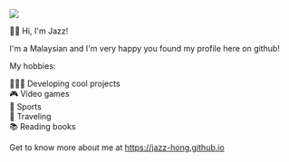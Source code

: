 <!---
Jazzhong1999/Jazzhong1999 is a ✨ special ✨ repository because its `README.md` (this file) appears on your GitHub profile.
You can click the Preview link to take a look at your changes.
--->

![](Jazz2.png)

👋🏻 Hi, I'm Jazz!

I'm a Malaysian and I'm very happy you found my profile here on github! <br/>

My hobbies: <br/>

👨🏻‍💻 Developing cool projects <br/>
🎮 Video games <br>
🎾 Sports <br/>
🚗 Traveling <br/>
📚 Reading books <br/>

Get to know more about me at https://jazz-hong.github.io



